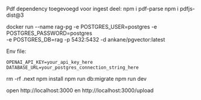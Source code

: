 Pdf dependency toegevoegd voor ingest deel: 
npm i pdf-parse
npm i pdfjs-dist@3


docker run --name rag-pg -e POSTGRES_USER=postgres -e POSTGRES_PASSWORD=postgres \
  -e POSTGRES_DB=rag -p 5432:5432 -d ankane/pgvector:latest

  Env file:

   ```
   OPENAI_API_KEY=your_api_key_here
   DATABASE_URL=your_postgres_connection_string_here
   ```

rm -rf .next
npm install
npm run db:migrate
npm run dev

open http://localhost:3000 en http://localhost:3000/upload

